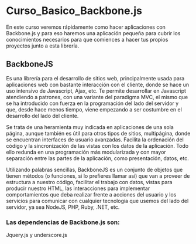 # Curso_Basico_Backbone.js
 En este curso veremos rápidamente como hacer aplicaciones con Backbone.js y para eso haremos una aplicación pequeña para cubrir los conocimientos necesarios para que comiences a hacer tus propios proyectos junto a esta librería. <br>

## BackboneJS 
Es una librería para el desarrollo de sitios web, principalmente usada para aplicaciones web con bastante interacción con el cliente, donde se hace un uso intensivo de Javascript, Ajax, etc. Te permite desarrollar en Javascript atendiendo a patrones, con una variante del paradigma MVC, el mismo que se ha introducido con fuerza en la programación del lado del servidor y que, desde hace menos tiempo, viene empezando a ser costumbre en el desarrollo del lado del cliente. <br>

Se trata de una heramienta muy indicada en aplicaciones de una sola página, aunque también es útil para otros tipos de sitios, multipágina, donde se encuentran interfaces de usuario avanzadas. Facilita la ordenación del código y la sincronización de las vistas con los datos de la aplicación. Todo ello redunda en una programación más modularizada y con mayor separación entre las partes de la aplicación, como presentación, datos, etc. <br>

Utilizando palabras sencillas, BackboneJS es un conjunto de objetos que tienen métodos (o funciones, si lo prefieres llamar así) que van a proveer de estructura a nuestro código, facilitar el trabajo con datos, vistas para producir nuestro HTML, las interacciones para implementar comportamientos que deba realizar frente a acciones del usuario y los servicios para comunicar con cualquier tecnología que usemos del lado del servidor, ya sea NodeJS, PHP, Ruby, .NET, etc.

### Las dependencias de Backbone.js son:
Jquery.js y underscore.js